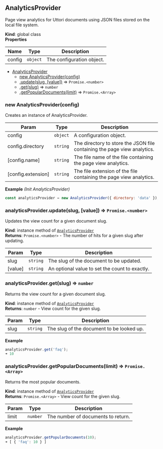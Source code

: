 <a name="AnalyticsProvider"></a>

## AnalyticsProvider
Page view analytics for Uttori documents using JSON files stored on the local file system.

**Kind**: global class  
**Properties**

| Name | Type | Description |
| --- | --- | --- |
| config | <code>object</code> | The configuration object. |


* [AnalyticsProvider](#AnalyticsProvider)
    * [new AnalyticsProvider(config)](#new_AnalyticsProvider_new)
    * [.update(slug, [value])](#AnalyticsProvider+update) ⇒ <code>Promise.&lt;number&gt;</code>
    * [.get(slug)](#AnalyticsProvider+get) ⇒ <code>number</code>
    * [.getPopularDocuments(limit)](#AnalyticsProvider+getPopularDocuments) ⇒ <code>Promise.&lt;Array&gt;</code>

<a name="new_AnalyticsProvider_new"></a>

### new AnalyticsProvider(config)
Creates an instance of AnalyticsProvider.


| Param | Type | Description |
| --- | --- | --- |
| config | <code>object</code> | A configuration object. |
| config.directory | <code>string</code> | The directory to store the JSON file containing the page view analytics. |
| [config.name] | <code>string</code> | The file name of the file containing the page view analytics. |
| [config.extension] | <code>string</code> | The file extension of the file containing the page view analytics. |

**Example** *(Init AnalyticsProvider)*  
```js
const analyticsProvider = new AnalyticsProvider({ directory: 'data' });
```
<a name="AnalyticsProvider+update"></a>

### analyticsProvider.update(slug, [value]) ⇒ <code>Promise.&lt;number&gt;</code>
Updates the view count for a given document slug.

**Kind**: instance method of [<code>AnalyticsProvider</code>](#AnalyticsProvider)  
**Returns**: <code>Promise.&lt;number&gt;</code> - The number of hits for a given slug after updating.  

| Param | Type | Description |
| --- | --- | --- |
| slug | <code>string</code> | The slug of the document to be updated. |
| [value] | <code>string</code> | An optional value to set the count to exactly. |

<a name="AnalyticsProvider+get"></a>

### analyticsProvider.get(slug) ⇒ <code>number</code>
Returns the view count for a given document slug.

**Kind**: instance method of [<code>AnalyticsProvider</code>](#AnalyticsProvider)  
**Returns**: <code>number</code> - View count for the given slug.  

| Param | Type | Description |
| --- | --- | --- |
| slug | <code>string</code> | The slug of the document to be looked up. |

**Example**  
```js
analyticsProvider.get('faq');
➜ 10
```
<a name="AnalyticsProvider+getPopularDocuments"></a>

### analyticsProvider.getPopularDocuments(limit) ⇒ <code>Promise.&lt;Array&gt;</code>
Returns the most popular documents.

**Kind**: instance method of [<code>AnalyticsProvider</code>](#AnalyticsProvider)  
**Returns**: <code>Promise.&lt;Array&gt;</code> - View count for the given slug.  

| Param | Type | Description |
| --- | --- | --- |
| limit | <code>number</code> | The number of documents to return. |

**Example**  
```js
analyticsProvider.getPopularDocuments(10);
➜ [ { 'faq': 10 } ]
```
